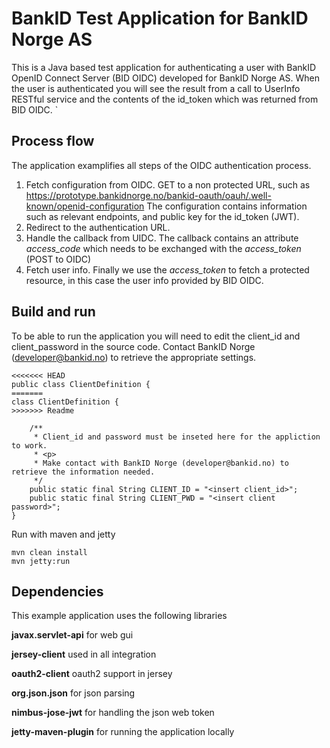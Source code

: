 # BankID Test Application for BankID Norge AS
This is a Java based test application for authenticating a user with BankID OpenID Connect Server (BID OIDC) developed for BankID Norge AS.
When the user is authenticated you will see the result from a call to UserInfo RESTful service and the contents of the id_token which was returned from BID OIDC.
`
## Process flow
The application examplifies all steps of the OIDC authentication process.
1. Fetch configuration from OIDC. GET to a non protected URL, such as 
https://prototype.bankidnorge.no/bankid-oauth/oauh/.well-known/openid-configuration
The configuration contains information such as relevant endpoints, and public key for the id_token (JWT).
2. Redirect to the authentication URL.
3. Handle the callback from UIDC. The callback contains an attribute *access_code* which needs to be exchanged with the *access_token* (POST to OIDC)
4. Fetch user info. Finally we use the *access_token* to fetch a protected resource, in this case the user info provided by BID OIDC.

## Build and run
To be able to run the application you will need to edit the client_id and client_password in the source code.
Contact BankID Norge (developer@bankid.no) to retrieve the appropriate settings.

```
<<<<<<< HEAD
public class ClientDefinition {
=======
class ClientDefinition {
>>>>>>> Readme

    /**
     * Client_id and password must be inseted here for the appliction to work.
     * <p>
     * Make contact with BankID Norge (developer@bankid.no) to retrieve the information needed.
     */
    public static final String CLIENT_ID = "<insert client_id>";
    public static final String CLIENT_PWD = "<insert client password>";
}
```


Run with maven and jetty
```
mvn clean install
mvn jetty:run
```


## Dependencies
This example application uses the following libraries

**javax.servlet-api** for web gui

**jersey-client** used in all integration

**oauth2-client** oauth2 support in jersey

**org.json.json** for json parsing

**nimbus-jose-jwt** for handling the json web token

**jetty-maven-plugin** for running the application locally



